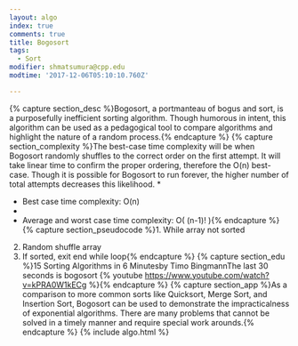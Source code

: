 ```yaml
---
layout: algo
index: true
comments: true
title: Bogosort
tags:
  - Sort
modifier: shmatsumura@cpp.edu
modtime: '2017-12-06T05:10:10.760Z'

---
```

{% capture section_desc %}Bogosort, a portmanteau of bogus and sort, is a purposefully inefficient sorting algorithm.  Though humorous in intent, this algorithm can be used as a pedagogical tool to compare algorithms and highlight the nature of a random process.{% endcapture %}
{% capture section_complexity %}The best-case time complexity will be when Bogosort randomly shuffles to the correct order on the first attempt.  It will take linear time to confirm the proper ordering, therefore the O(n) best-case.  Though it is possible for Bogosort to run forever, the higher number of total attempts decreases this likelihood.
*
* Best case time complexity: O(n)
* 
* Average and worst case time complexity: O( (n-1)! ){% endcapture %}
{% capture section_pseudocode %}1. While array not sorted
2. Random shuffle array
3. If sorted, exit end while loop{% endcapture %}
{% capture section_edu %}15 Sorting Algorithms in 6 Minutesby Timo BingmannThe last 30 seconds is bogosort
{% youtube https://www.youtube.com/watch?v=kPRA0W1kECg %}{% endcapture %}
{% capture section_app %}As a comparison to more common sorts like Quicksort, Merge Sort, and Insertion Sort, Bogosort can be used to demonstrate the impracticalness of exponential algorithms.  There are many problems that cannot be solved in a timely manner and require special work arounds.{% endcapture %}
{% include algo.html %}
